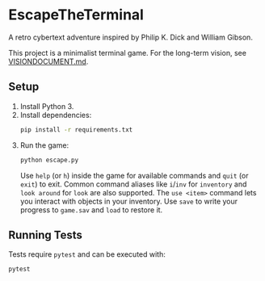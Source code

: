 # EscapeTheTerminal
A retro cybertext adventure inspired by Philip K. Dick and William Gibson.

This project is a minimalist terminal game. For the long-term vision, see [VISIONDOCUMENT.md](VISIONDOCUMENT.md).

## Setup
1. Install Python 3.
2. Install dependencies:
   ```bash
   pip install -r requirements.txt
   ```
3. Run the game:
   ```bash
   python escape.py
   ```
   Use `help` (or `h`) inside the game for available commands and `quit` (or `exit`) to exit.
   Common command aliases like `i`/`inv` for `inventory` and `look around` for `look` are also supported.
   The `use <item>` command lets you interact with objects in your inventory.
   Use `save` to write your progress to `game.sav` and `load` to restore it.

## Running Tests
Tests require `pytest` and can be executed with:
```bash
pytest
```
